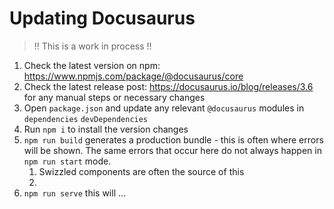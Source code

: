 # Updating Docusaurus

>
> !! This is a work in process !!
>

1. Check the latest version on npm: https://www.npmjs.com/package/@docusaurus/core
2. Check the latest release post: https://docusaurus.io/blog/releases/3.6 for any manual steps or necessary changes
3. Open `package.json` and update any relevant `@docusaurus` modules in `dependencies` `devDependencies`
4. Run `npm i` to install the version changes
5. `npm run build` generates a production bundle - this is often where errors will be shown. The same errors that occur here do not always happen in `npm run start` mode.
   1. Swizzled components are often the source of this
   2. 
6. `npm run serve` this will ...
